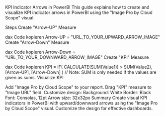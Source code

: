 KPI Indicator Arrows in PowerBI
This guide explains how to create and visualize KPI indicator arrows in PowerBI using the "Image Pro by Cloud Scope" visual.

Steps
Create "Arrow-UP" Measure

dax
Code kopieren
Arrow-UP = "URL_TO_YOUR_UPWARD_ARROW_IMAGE"
Create "Arrow-Down" Measure

dax
Code kopieren
Arrow-Down = "URL_TO_YOUR_DOWNWARD_ARROW_IMAGE"
Create "KPI" Measure

dax
Code kopieren
KPI = IF(
    CALCULATE(SUM(Value1)) > SUM(Value2), 
    [Arrow-UP], 
    [Arrow-Down]
)
// Note: SUM is only needed if the values are given as sums.
Visualize KPI

Add "Image Pro by Cloud Scope" to your report.
Drag "KPI" measure to "Image URL" field.
Customize design:
Background: White
Border: Black
Font: Consolas, 12pt
Arrow size: 32x32px
Summary
Create visual KPI indicators in PowerBI with upward/downward arrows using the "Image Pro by Cloud Scope" visual. Customize the design for effective dashboards.
